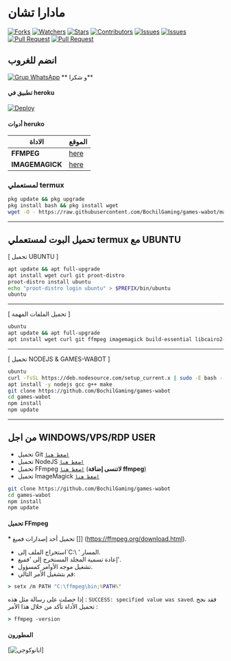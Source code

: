 # مادارا تشان

<a href="https://github.com/jhjhkk/Madarachan_wabot/network/members"><img title="Forks" src="https://img.shields.io/github/forks/BochilGaming/games-wabot?label=Forks&color=blue&style=flat-square"></a>
<a href="https://github.com/jhjhkk/Madarachan_wabot/watchers"><img title="Watchers" src="https://img.shields.io/github/watchers/BochilGaming/games-wabot?label=Watchers&color=green&style=flat-square"></a>
<a href="https://github.com/jhjhkk/Madarachan_wabot/stargazers"><img title="Stars" src="https://img.shields.io/github/stars/BochilGaming/games-wabot?label=Stars&color=yellow&style=flat-square"></a>
<a href="https://github.com/jhjhkk/Madarachan_wabot/graphs/contributors"><img title="Contributors" src="https://img.shields.io/github/contributors/BochilGaming/games-wabot?label=Contributors&color=blue&style=flat-square"></a>
<a href="https://github.com/jhjhkk/Madarachan_wabot/issues"><img title="Issues" src="https://img.shields.io/github/issues/BochilGaming/games-wabot?label=Issues&color=success&style=flat-square"></a>
<a href="https://github.com/jhjhkk/Madarachan_wabot/issues?q=is%3Aissue+is%3Aclosed"><img title="Issues" src="https://img.shields.io/github/issues-closed/BochilGaming/games-wabot?label=Issues&color=red&style=flat-square"></a>
<a href="https://github.com/jhjhkk/Madarachan_wabot/pulls"><img title="Pull Request" src="https://img.shields.io/github/issues-pr/BochilGaming/games-wabot?label=PullRequest&color=success&style=flat-square"></a>
<a href="https://github.com/jhjhkk/Madarachan_wabot/pulls?q=is%3Apr+is%3Aclosed"><img title="Pull Request" src="https://img.shields.io/github/issues-pr-closed/BochilGaming/games-wabot?label=PullRequest&color=red&style=flat-square"></a>


## انضم للغروب
[![Grup WhatsApp](https://img.shields.io/badge/WhatsApp%20Group-25D366?style=for-the-badge&logo=whatsapp&logoColor=white)](https://chat.whatsapp.com/GVwpKf83s42D1CnIfDW19G) 
** و شكرا**


#### تطبيق في heroku
[![Deploy](https://www.herokucdn.com/deploy/button.svg)](https://heroku.com/deploy?template=https://github.com/BochilGaming/games-wabot)

#### أدوات heruko
| الاداة | الموقع |
|--------|--------|
| **FFMPEG** |[here](https://github.com/jonathanong/heroku-buildpack-ffmpeg-latest) |
| **IMAGEMAGICK** | [here](https://github.com/DuckyTeam/heroku-buildpack-imagemagick) |

### لمستعملي termux
```bash
pkg update && pkg upgrade
pkg install bash && pkg install wget
wget -O - https://raw.githubusercontent.com/BochilGaming/games-wabot/main/install2.sh | bash
```

---------

## تحميل البوت لمستعملي termux مع UBUNTU

[ تحميل UBUNTU ]

```bash
apt update && apt full-upgrade
apt install wget curl git proot-distro
proot-distro install ubuntu
echo "proot-distro login ubuntu" > $PREFIX/bin/ubuntu
ubuntu
```
---------

[ تحميل الملفات المهمة ]

```bash
ubuntu
apt update && apt full-upgrade
apt install wget curl git ffmpeg imagemagick build-essential libcairo2-dev libpango1.0-dev libjpeg-dev libgif-dev librsvg2-dev dbus-x11 ffmpeg2theora ffmpegfs ffmpegthumbnailer ffmpegthumbnailer-dbg ffmpegthumbs libavcodec-dev libavcodec-extra libavcodec-extra58 libavdevice-dev libavdevice58 libavfilter-dev libavfilter-extra libavfilter-extra7 libavformat-dev libavformat58 libavifile-0.7-bin libavifile-0.7-common libavifile-0.7c2 libavresample-dev libavresample4 libavutil-dev libavutil56 libpostproc-dev libpostproc55 graphicsmagick graphicsmagick-dbg graphicsmagick-imagemagick-compat graphicsmagick-libmagick-dev-compat groff imagemagick-6.q16hdri imagemagick-common libchart-gnuplot-perl libgraphics-magick-perl libgraphicsmagick++-q16-12 libgraphicsmagick++1-dev
```

---------

[ تحميل NODEJS & GAMES-WABOT ]

```bash
ubuntu
curl -fsSL https://deb.nodesource.com/setup_current.x | sudo -E bash -
apt install -y nodejs gcc g++ make
git clone https://github.com/BochilGaming/games-wabot
cd games-wabot
npm install
npm update
```

---------

## من اجل WINDOWS/VPS/RDP USER

* تحميل Git [`اضغط هنا`](https://git-scm.com/downloads)
* تحميل NodeJS [`اضغط هنا`](https://nodejs.org/en/download)
* تحميل FFmpeg [`اضغط هنا`](https://ffmpeg.org/download.html) (**لاتنسى إضافة ffmpeg**)
* تحميل ImageMagick [`اضغط هنا`](https://imagemagick.org/script/download.php)

```bash
git clone https://github.com/BochilGaming/games-wabot
cd games-wabot
npm install
npm update
```

#### تحميل FFmpeg
َ* تحميل أحد إصدارات فميغ []] (https://ffmpeg.org/download.html).
* استخراج الملف إلى`C:\ ' المسار.
* إعادة تسمية المجلد المستخرج إلى 'فميغ'.
* تشغيل موجه الأوامر كمسؤول.
* قم بتشغيل الأمر التالي:
```cmd
> setx /m PATH "C:\ffmpeg\bin;%PATH%"
```
إذا حصلت على رسالة مثل هذه :
`SUCCESS: specified value was saved`.
فقد نجح تحميل الأداة تأكد من خلال هذا الأمر :
```cmd
> ffmpeg -version
```
#### المطورون
[![ايانوكوجي](https://github.com/Yahya910.png?size=100)]
